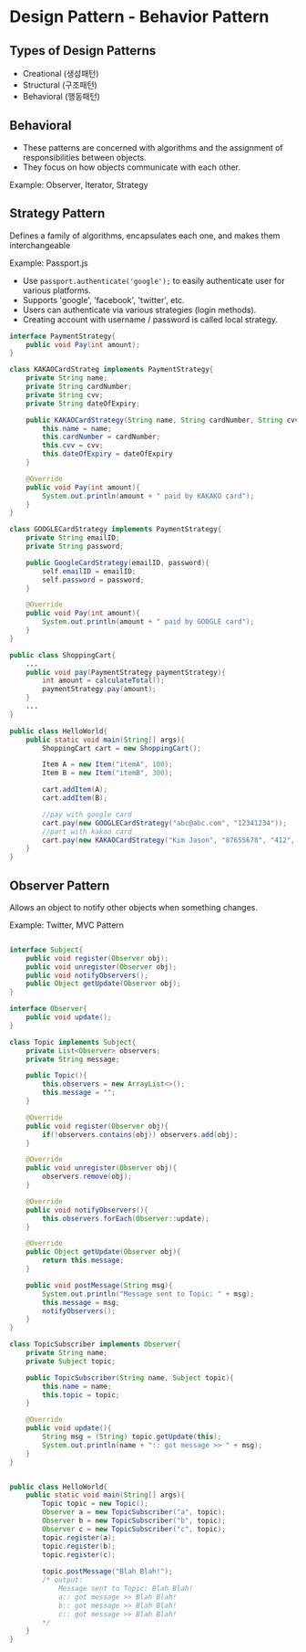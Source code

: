 # Design Pattern - Behavior Pattern

## Types of Design Patterns
- Creational (생성패턴)
- Structural (구조패턴)
- Behavioral (행동패턴)

## Behavioral
- These patterns are concerned with algorithms and the assignment of responsibilities between objects. 
- They focus on how objects communicate with each other.

Example: Observer, Iterator, Strategy

## Strategy Pattern
Defines a family of algorithms, encapsulates each one, and makes them interchangeable

Example: Passport.js
- Use ```passport.authenticate('google');``` to easily authenticate user for various platforms.
- Supports 'google', 'facebook', 'twitter', etc.
- Users can authenticate via various strategies (login methods).
- Creating account with username / password is called local strategy.

```java
interface PaymentStrategy{
    public void Pay(int amount);    
}

class KAKAOCardStrateg implements PaymentStrategy{
    private String name;
    private String cardNumber;
    private String cvv;
    private String dateOfExpiry;

    public KAKAOCardStrategy(String name, String cardNumber, String cvv, String dateOfExpiry){
        this.name = name;
        this.cardNumber = cardNumber;
        this.cvv = cvv;
        this.dateOfExpiry = dateOfExpiry
    }

    @Override
    public void Pay(int amount){
        System.out.println(amount + " paid by KAKAKO card");
    }
}

class GOOGLECardStrategy implements PaymentStrategy{
    private String emailID;
    private String password;

    public GoogleCardStrategy(emailID, password){
        self.emailID = emailID;
        self.password = password;
    }

    @Override
    public void Pay(int amount){
        System.out.println(amount + " paid by GOOGLE card");
    }
}

public class ShoppingCart{
    ...
    public void pay(PaymentStrategy paymentStrategy){
        int amount = calculateTotal();
        paymentStrategy.pay(amount);
    }
    ...
}

public class HelloWorld{
    public static void main(String[] args){
        ShoppingCart cart = new ShoppingCart();

        Item A = new Item("itemA", 100);
        Item B = new Item("itemB", 300);

        cart.addItem(A);
        cart.addItem(B);

        //pay with google card
        cart.pay(new GOOGLECardStrategy("abc@abc.com", "12341234"));
        //part with kakao card
        cart.pay(new KAKAOCardStrategy("Kim Jason", "87655678", "412", "12/05"));
    }
}

```

## Observer Pattern
Allows an object to notify other objects when something changes.

Example: Twitter, MVC Pattern

```java

interface Subject{
    public void register(Observer obj);
    public void unregister(Observer obj);
    public void notifyObservers();
    public Object getUpdate(Observer obj);    
}

interface Observer{
    public void update();
}

class Topic implements Subject{
    private List<Observer> observers;
    private String message;

    public Topic(){
        this.observers = new ArrayList<>();
        this.message = "";
    }

    @Override
    public void register(Observer obj){
        if(!observers.contains(obj)) observers.add(obj);
    }

    @Override
    public void unregister(Observer obj){
        observers.remove(obj);
    }

    @Override
    public void notifyObservers(){
        this.observers.forEach(Observer::update);
    }

    @Override
    public Object getUpdate(Observer obj){
        return this.message;
    }

    public void postMessage(String msg){
        System.out.println("Message sent to Topic: " + msg);
        this.message = msg;
        notifyObservers();
    }
}

class TopicSubscriber implements Observer{
    private String name;
    private Subject topic;

    public TopicSubscriber(String name, Subject topic){
        this.name = name;
        this.topic = topic;
    }

    @Override
    public void update(){
        String msg = (String) topic.getUpdate(this);
        System.out.println(name + ":: got message >> " + msg);
    }
}


public class HelloWorld{
    public static void main(String[] args){
        Topic topic = new Topic();
        Observer a = new TopicSubscriber("a", topic);
        Observer b = new TopicSubscriber("b", topic);
        Observer c = new TopicSubscriber("c", topic);
        topic.register(a);
        topic.register(b);
        topic.register(c);
        
        topic.postMessage("Blah Blah!");
        /* output:
            Message sent to Topic: Blah Blah!
            a:: got message >> Blah Blah!
            b:: got message >> Blah Blah!
            c:: got message >> Blah Blah!
        */
    }
}

```